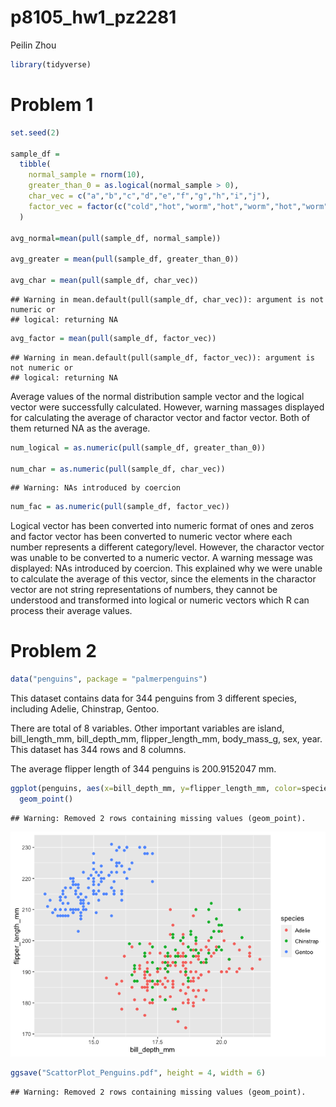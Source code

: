 p8105\_hw1\_pz2281
================
Peilin Zhou

``` r
library(tidyverse)
```

# Problem 1

``` r
set.seed(2)

sample_df = 
  tibble(
    normal_sample = rnorm(10),
    greater_than_0 = as.logical(normal_sample > 0),
    char_vec = c("a","b","c","d","e","f","g","h","i","j"),
    factor_vec = factor(c("cold","hot","worm","hot","worm","hot","worm","cold","cold","hot"))
  )

avg_normal=mean(pull(sample_df, normal_sample))

avg_greater = mean(pull(sample_df, greater_than_0))

avg_char = mean(pull(sample_df, char_vec))
```

    ## Warning in mean.default(pull(sample_df, char_vec)): argument is not numeric or
    ## logical: returning NA

``` r
avg_factor = mean(pull(sample_df, factor_vec))
```

    ## Warning in mean.default(pull(sample_df, factor_vec)): argument is not numeric or
    ## logical: returning NA

Average values of the normal distribution sample vector and the logical
vector were successfully calculated. However, warning massages displayed
for calculating the average of charactor vector and factor vector. Both
of them returned NA as the average.

``` r
num_logical = as.numeric(pull(sample_df, greater_than_0))

num_char = as.numeric(pull(sample_df, char_vec))
```

    ## Warning: NAs introduced by coercion

``` r
num_fac = as.numeric(pull(sample_df, factor_vec))
```

Logical vector has been converted into numeric format of ones and zeros
and factor vector has been converted to numeric vector where each number
represents a different category/level. However, the charactor vector was
unable to be converted to a numeric vector. A warning message was
displayed: NAs introduced by coercion. This explained why we were unable
to calculate the average of this vector, since the elements in the
charactor vector are not string representations of numbers, they cannot
be understood and transformed into logical or numeric vectors which R
can process their average values.

# Problem 2

``` r
data("penguins", package = "palmerpenguins")
```

This dataset contains data for 344 penguins from 3 different species,
including Adelie, Chinstrap, Gentoo.

There are total of 8 variables. Other important variables are island,
bill\_length\_mm, bill\_depth\_mm, flipper\_length\_mm, body\_mass\_g,
sex, year. This dataset has 344 rows and 8 columns.

The average flipper length of 344 penguins is 200.9152047 mm.

``` r
ggplot(penguins, aes(x=bill_depth_mm, y=flipper_length_mm, color=species)) +
  geom_point()
```

    ## Warning: Removed 2 rows containing missing values (geom_point).

![](p8105_hw1_pz2281_files/figure-gfm/unnamed-chunk-5-1.png)<!-- -->

``` r
ggsave("ScattorPlot_Penguins.pdf", height = 4, width = 6)
```

    ## Warning: Removed 2 rows containing missing values (geom_point).
